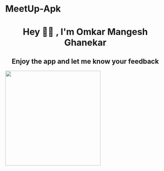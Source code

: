 # MeetUp-Apk
<h1 align="center">Hey 🙋‍♂️ , I'm Omkar Mangesh Ghanekar</h1>
<h2 align="center"> Enjoy the app and let me know your feedback</h2>
<a href="#" ><img src="https://assets3.lottiefiles.com/packages/lf20_ifriutl5.json" width = "300px" height= "300px"/></a>
